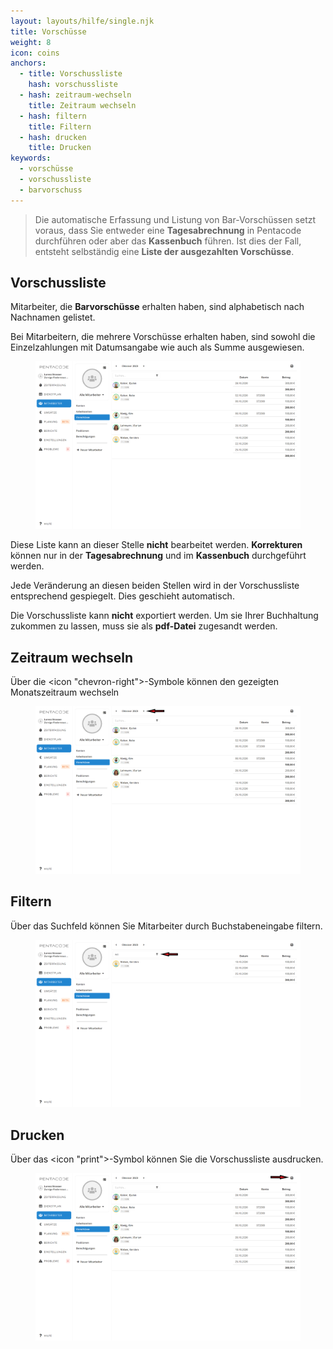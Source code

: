 ```yaml
---
layout: layouts/hilfe/single.njk
title: Vorschüsse
weight: 8
icon: coins
anchors:
  - title: Vorschussliste
    hash: vorschussliste
  - hash: zeitraum-wechseln
    title: Zeitraum wechseln
  - hash: filtern
    title: Filtern
  - hash: drucken
    title: Drucken
keywords:
  - vorschüsse
  - vorschussliste
  - barvorschuss
---
```


> Die automatische Erfassung und Listung von Bar-Vorschüssen setzt voraus, dass Sie entweder eine **Tagesabrechnung** in Pentacode durchführen oder aber das **Kassenbuch** führen. Ist dies der Fall, entsteht selbständig eine **Liste der ausgezahlten Vorschüsse**.

## Vorschussliste

Mitarbeiter, die **Barvorschüsse** erhalten haben, sind alphabetisch nach Nachnamen gelistet.

Bei Mitarbeitern, die mehrere Vorschüsse erhalten haben, sind sowohl die Einzelzahlungen mit Datumsangabe wie auch als Summe ausgewiesen.

<figure caption="Die Vorschussliste muss zur Übermittlung an die Lohnbuchhaltung ausgedruckt werden">

![](/uploads/vorschusse3.png)

</figure>

Diese Liste kann an dieser Stelle **nicht** bearbeitet werden. **Korrekturen** können nur in der **Tagesabrechnung** und im **Kassenbuch** durchgeführt werden.

Jede Veränderung an diesen beiden Stellen wird in der Vorschussliste entsprechend gespiegelt. Dies geschieht automatisch.

Die Vorschussliste kann **nicht** exportiert werden. Um sie Ihrer Buchhaltung zukommen zu lassen, muss sie als **pdf-Datei** zugesandt werden.

## Zeitraum wechseln

Über die <icon "chevron-right">-Symbole können den gezeigten Monatszeitraum wechseln

<figure caption="Sie können über die Pfeilsymbole den Monatszeitraum wechseln">

![](/uploads/vorschusse-zeitraum-wechseln.png)

</figure>

## Filtern

Über das Suchfeld können Sie Mitarbeiter durch Buchstabeneingabe filtern.

<figure caption="So können Sie Mitarbeiter filtern">

![](/uploads/vorschusse-filtern.png)

</figure>

## Drucken

Über das <icon "print">-Symbol können Sie die Vorschussliste ausdrucken.

<figure caption="Über das Druckersymbol können Sie die Vorschussliste ausdrucken">

![](/uploads/vorschusse-drucken.png)

</figure>
